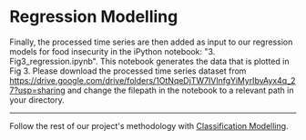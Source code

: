 # Regression Modelling

Finally, the processed time series are then added as input to our regression models for food insecurity in the iPython notebook: "3. Fig3_regression.ipynb". This notebook generates the data that is plotted in Fig 3. Please download the processed time series dataset from https://drive.google.com/drive/folders/1OtNqeDjTW7IVlnfgYiMyrIbvAyx4q_27?usp=sharing and change the filepath in the notebook to a relevant path in your directory.


---

Follow the rest of our project's methodology with [Classification Modelling](...).
